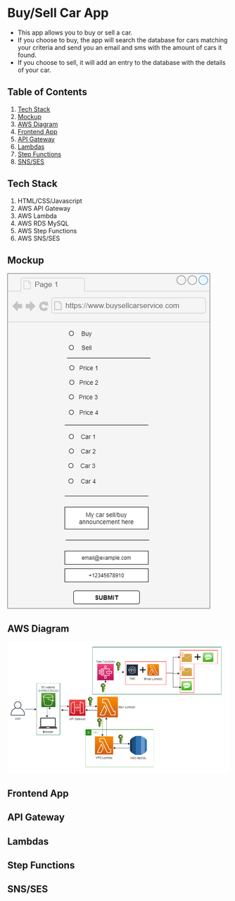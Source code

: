 # Buy/Sell Car App

* This app allows you to buy or sell a car.
* If you choose to buy, the app will search the database for cars matching your criteria and send you an email and sms with the amount of cars it found.
* If you choose to sell, it will add an entry to the database with the details of your car.

## Table of Contents

1. [Tech Stack](#tech-stack)
1. [Mockup](#mockup)
1. [AWS Diagram](#aws-diagram)
1. [Frontend App](#frontend-app)
1. [API Gateway](#api-gateway)
1. [Lambdas](#lambdas)
1. [Step Functions](#step-functions)
1. [SNS/SES](#sns/ses)

## Tech Stack

1. HTML/CSS/Javascript
1. AWS API Gateway
1. AWS Lambda
1. AWS RDS MySQL
1. AWS Step Functions
1. AWS SNS/SES

## Mockup

![alt text](https://github.com/mviisan/buysellcarservice/blob/master/app_mockup.png?raw=true)

## AWS Diagram

![alt text](https://github.com/mviisan/buysellcarservice/blob/master/diagram.png?raw=true) 

## Frontend App

## API Gateway

## Lambdas

## Step Functions

## SNS/SES